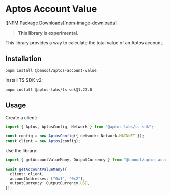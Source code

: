# Aptos Account Value

[![NPM Package Downloads][npm-image-downloads]][npm-url]

> **This library is experimental**.

This library provides a way to calculate the total value of an Aptos account.

## Installation

```bash
pnpm install @banool/aptos-account-value
```

Install TS SDK v2:
```bash
pnpm install @aptos-labs/ts-sdk@1.27.0
```

## Usage

Create a client:

```ts
import { Aptos, AptosConfig, Network } from "@aptos-labs/ts-sdk";

const config = new AptosConfig({ network: Network.MAINNET });
const client = new Aptos(config);
```

Use the library:
```ts
import { getAccountValueMany, OutputCurrency } from "@banool/aptos-account-value";

await getAccountValueMany({
  client: client,
  accountAddresses: ["0x1", "0x2"],
  outputCurrency: OutputCurrency.USD,
});
```

[npm-url]: https://npmjs.org/package/@banool/aptos-account-value
